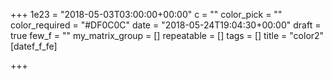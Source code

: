 +++
1e23 = "2018-05-03T03:00:00+00:00"
c = ""
color_pick = ""
color_required = "#DF0C0C"
date = "2018-05-24T19:04:30+00:00"
draft = true
few_f = ""
my_matrix_group = []
repeatable = []
tags = []
title = "color2"
[datef_f_fe]

+++
